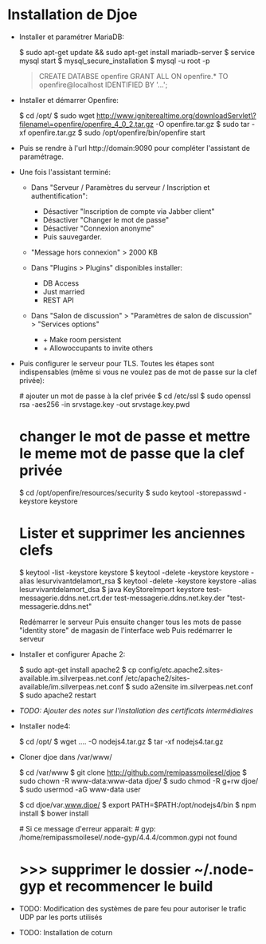 # Installation de Djoe

* Installer et paramétrer MariaDB:


    $ sudo apt-get update && sudo apt-get install mariadb-server
    $ service mysql start
    $ mysql_secure_installation
    $ mysql -u root -p
    > CREATE DATABSE openfire
    > GRANT ALL ON openfire.* TO openfire@localhost IDENTIFIED BY '...';

* Installer et démarrer Openfire:


    $ cd /opt/
    $ sudo wget http://www.igniterealtime.org/downloadServlet\?filename\=openfire/openfire_4_0_2.tar.gz -O openfire.tar.gz
    $ sudo tar -xf openfire.tar.gz
    $ sudo /opt/openfire/bin/openfire start

* Puis se rendre à l'url http://domain:9090 pour compléter l'assistant de paramétrage.
* Une fois l'assistant terminé:
    * Dans "Serveur / Paramètres du serveur / Inscription et authentification":
        * Désactiver "Inscription de compte via Jabber client"
        * Désactiver "Changer le mot de passe"
        * Désactiver "Connexion anonyme"
        * Puis sauvegarder.

    * "Message hors connexion" > 2000 KB

    * Dans "Plugins > Plugins" disponibles installer:
        * DB Access
        * Just married
        * REST API

    * Dans "Salon de discussion" > "Paramètres de salon de discussion" > "Services options"
        * \+ Make room persistent
        * \+ Allowoccupants to invite others


* Puis configurer le serveur pour TLS. Toutes les étapes sont indispensables (même si vous ne voulez pas de mot de passe
sur la clef privée):


    # ajouter un mot de passe à la clef privée
    $ cd /etc/ssl
    $ sudo openssl rsa -aes256 -in srvstage.key -out srvstage.key.pwd

    # changer le mot de passe et mettre le meme mot de passe que la clef privée
    $ cd /opt/openfire/resources/security
    $ sudo keytool -storepasswd -keystore keystore

    # Lister et supprimer les anciennes clefs
    $ keytool -list -keystore keystore
    $ keytool -delete -keystore keystore -alias lesurvivantdelamort_rsa
    $ keytool -delete -keystore keystore -alias lesurvivantdelamort_dsa
    $ java KeyStoreImport keystore test-messagerie.ddns.net.crt.der test-messagerie.ddns.net.key.der "test-messagerie.ddns.net"

    Redémarrer le serveur
    Puis ensuite changer tous les mots de passe "identity store" de magasin de l'interface web
    Puis redémarrer le serveur

* Installer et configurer Apache 2:


    $ sudo apt-get install apache2
    $ cp config/etc.apache2.sites-available.im.silverpeas.net.conf /etc/apache2/sites-available/im.silverpeas.net.conf
    $ sudo a2ensite im.silverpeas.net.conf
    $ sudo apache2 restart

* _TODO: Ajouter des notes sur l'installation des certificats intermédiaires_

* Installer node4:


    $ cd /opt/
    $ wget .... -O nodejs4.tar.gz
    $ tar -xf nodejs4.tar.gz

* Cloner djoe dans /var/www/


    $ cd /var/www
    $ git clone http://github.com/remipassmoilesel/djoe
    $ sudo chown -R www-data:www-data djoe/
    $ sudo chmod -R g+rw djoe/
    $ sudo usermod -aG www-data user

    $ cd djoe/var.www.djoe/
    $ export PATH=$PATH:/opt/nodejs4/bin
    $ npm install
    $ bower install

    # Si ce message d'erreur apparait:
    # gyp: /home/remipassmoilesel/.node-gyp/4.4.4/common.gypi not found
    #     >>> supprimer le dossier ~/.node-gyp et recommencer le build


* TODO: Modification des systèmes de pare feu pour autoriser le trafic UDP par les ports utilisés

* TODO: Installation de coturn





